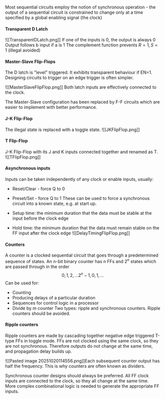Most sequential circuits employ the notion of synchronous operation - the output of a sequential circuit is constrained to change only at a time specified by a global enabling signal (the clock)

#### Transparent D Latch

![[TransparentDLatch.png]]
If one of the inputs is 0, the output is always 0
Output follows b input if a is 1
The complement function prevents $R=1,S=1$ (illegal avoided)

#### Master-Slave Flip-Flops
The D latch is "level" triggered. It exhibits transparent behaviour if EN=1. Designing circuits to trigger on an edge trigger is often simpler.

![[MasterSlaveFlipFlop.png]]
Both latch inputs are effectively connected to the clock.

The Master-Slave configuration has been replaced by F-F circuits which are easier to implement with better performance.

#### J-K Flip-Flop
The illegal state is replaced with a toggle state.
![[JKFlipFlop.png]]
#### T Flip-Flop
J-K Flip-Flop with its J and K inputs connected together and renamed as T.
![[TFlipFlop.png]]
#### Asynchronous inputs
Inputs can be taken independently of any clock or enable inputs, usually:
- Reset/Clear - force Q to 0
- Preset/Set - force Q to 1
These can be used to force a synchronous circuit into a known state, e.g. at start up.

- Setup time: the minimum duration that the data must be stable at the input before the clock edge
- Hold time: the minimum duration that the data must remain stable on the FF input after the clock edge
![[DelayTimingFlipFlop.png]]

#### Counters
A counter is a clocked sequential circuit that goes through a predetermined sequence of states. An n-bit binary counter has n FFs and $2^n$ states which are passed through in the order $$
0, 1, 2, \dots 2^n-1, 0, 1,\dots
$$
Can be used for:
- Counting
- Producing delays of a particular duration
- Sequences for control logic in a processor
- Divide by m counter
Two types: ripple and synchronous counters. Ripple counters should be avoided.

#### Ripple counters
Ripple counters are made by cascading together negative edge triggered T-type FFs in toggle mode. FFs are not clocked using the same clock, so they are not synchronous. Therefore outputs do not change at the same time, and propagation delay builds up. 

![[Pasted image 20251020114556.png]]Each subsequent counter output has half the frequency. This is why counters are often known as dividers.

Synchronous counter designs should always be preferred. All FF clock inputs are connected to the clock, so they all change at the same time. More complex combinational logic is needed to generate the appropriate FF inputs.